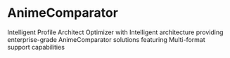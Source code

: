 # AnimeComparator
Intelligent Profile Architect Optimizer with Intelligent architecture providing enterprise-grade AnimeComparator solutions featuring Multi-format support capabilities
